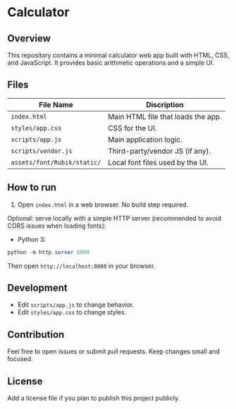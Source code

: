 # Calculator
## Overview
This repository contains a minimal calculator web app built with HTML, CSS, and JavaScript. It provides basic arithmetic operations and a simple UI.

## Files
|File Name|Discription|
|---------|-----------|
| `index.html`|Main HTML file that loads the app. |
|`styles/app.css` |CSS for the UI. |
|`scripts/app.js` |Main application logic. |
|`scripts/vendor.js` |Third-party/vendor JS (if any). |
|`assets/font/Rubik/static/` | Local font files used by the UI.|
## How to run
1. Open `index.html` in a web browser. No build step required.

Optional: serve locally with a simple HTTP server (recommended to avoid CORS issues when loading fonts):

- Python 3:

```powershell
python -m http.server 8000
```

Then open `http://localhost:8000` in your browser.

## Development
- Edit `scripts/app.js` to change behavior.
- Edit `styles/app.css` to change styles.

## Contribution
Feel free to open issues or submit pull requests. Keep changes small and focused.

## License
Add a license file if you plan to publish this project publicly.
